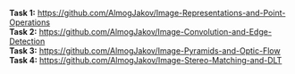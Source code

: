<b>Task 1:</b> <a href=https://github.com/AlmogJakov/Image-Representations-and-Point-Operations>https://github.com/AlmogJakov/Image-Representations-and-Point-Operations</a>   
<b>Task 2:</b> <a href=https://github.com/AlmogJakov/Image-Convolution-and-Edge-Detection>https://github.com/AlmogJakov/Image-Convolution-and-Edge-Detection</a>   
<b>Task 3:</b> <a href=https://github.com/AlmogJakov/Image-Pyramids-and-Optic-Flow>https://github.com/AlmogJakov/Image-Pyramids-and-Optic-Flow</a>   
<b>Task 4:</b> <a href=https://github.com/AlmogJakov/Image-Stereo-Matching-and-DLT>https://github.com/AlmogJakov/Image-Stereo-Matching-and-DLT</a>   


